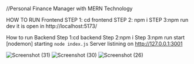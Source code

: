 //Personal Finance Manager with MERN Technology 

HOW TO RUN Frontend
STEP 1: cd frontend
STEP 2: npm i
STEP 3:npm run dev
it is open in http://localhost:5173/

How to run Backend
Step 1:cd backend
Step 2:npm i
Step 3:npm run start
[nodemon] starting `node index.js`
Server listining on http://127.0.0.1:3001

![Screenshot (31)](https://github.com/user-attachments/assets/79f209aa-af82-4925-93b7-73b0b6f3fb04)
![Screenshot (30)](https://github.com/user-attachments/assets/d37aa141-706f-458b-a934-8690be2891a4)
![Screenshot (26)](https://github.com/user-attachments/assets/ea0973af-53e0-483a-a7f1-11ae817f40b4)



